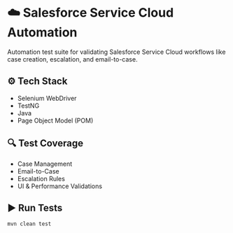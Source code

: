 # ☁️ Salesforce Service Cloud Automation

Automation test suite for validating Salesforce Service Cloud workflows like case creation, escalation, and email-to-case.

## ⚙️ Tech Stack
- Selenium WebDriver
- TestNG
- Java
- Page Object Model (POM)

## 🔍 Test Coverage
- Case Management
- Email-to-Case
- Escalation Rules
- UI & Performance Validations

## ▶️ Run Tests
```bash
mvn clean test
```
